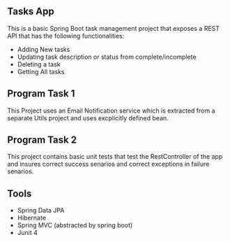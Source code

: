 ## Tasks App
This is a basic Spring Boot task management project that exposes a REST API that has the following functionalities:
- Adding New tasks
- Updating task description or status from complete/incomplete
- Deleting a task
- Getting All tasks

 ## Program Task 1
 This Project uses an Email Notification service which is extracted from a separate Utils project and uses excplicitly defined bean.

 ## Program Task 2
 This project contains basic unit tests that test the RestController of the app and insures correct success senarios and correct exceptions in failure senarios.

 ## Tools
- Spring Data JPA
- Hibernate
- Spring MVC (abstracted by spring boot)
- Junit 4
